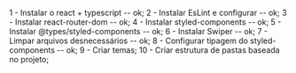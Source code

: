 1 - Instalar o react + typescript -- ok;
2 - Instalar EsLint e configurar -- ok;
3 - Instalar react-router-dom -- ok;
4 - Instalar styled-components -- ok;
5 - Instalar @types/styled-components -- ok;
6 - Instalar Swiper -- ok;
7 - Limpar arquivos desnecessários -- ok;
8 - Configurar tipagem do styled-components -- ok;
9 - Criar temas;
10 - Criar estrutura de pastas baseada no projeto;
